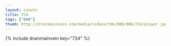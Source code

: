 ```yaml
--- 
layout: sieutv
title: 724
tags: ["000"]
thumb: http://drainmainvein.com/media/videos/tmb/000/000/724/player.jpg
---
```

{% include drainmainvein key="724" %} 
